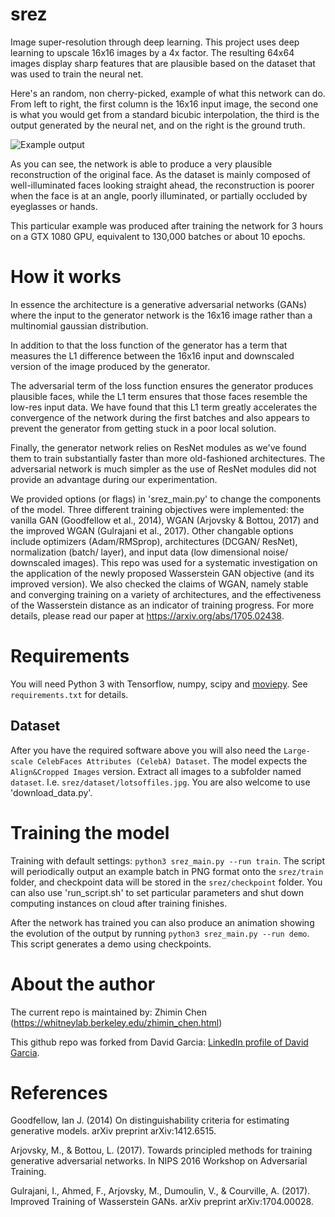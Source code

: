 # srez

Image super-resolution through deep learning. This project uses deep learning to upscale 16x16 images by a 4x factor. The resulting 64x64 images display sharp features that are plausible based on the dataset that was used to train the neural net.

Here's an random, non cherry-picked, example of what this network can do. From left to right, the first column is the 16x16 input image, the second one is what you would get from a standard bicubic interpolation, the third is the output generated by the neural net, and on the right is the ground truth.

![Example output](srez_sample_output.png)

As you can see, the network is able to produce a very plausible reconstruction of the original face. As the dataset is mainly composed of well-illuminated faces looking straight ahead, the reconstruction is poorer when the face is at an angle, poorly illuminated, or partially occluded by eyeglasses or hands.

This particular example was produced after training the network for 3 hours on a GTX 1080 GPU, equivalent to 130,000 batches or about 10 epochs.

# How it works

In essence the architecture is a generative adversarial networks (GANs) where the input to the generator network is the 16x16 image rather than a multinomial gaussian distribution.

In addition to that the loss function of the generator has a term that measures the L1 difference between the 16x16 input and downscaled version of the image produced by the generator.

The adversarial term of the loss function ensures the generator produces plausible faces, while the L1 term ensures that those faces resemble the low-res input data. We have found that this L1 term greatly accelerates the convergence of the network during the first batches and also appears to prevent the generator from getting stuck in a poor local solution.

Finally, the generator network relies on ResNet modules as we've found them to train substantially faster than more old-fashioned architectures. The adversarial network is much simpler as the use of ResNet modules did not provide an advantage during our experimentation.

We provided options (or flags) in 'srez_main.py' to change the components of the model. Three different training objectives were implemented: the vanilla GAN (Goodfellow et al., 2014), WGAN (Arjovsky & Bottou, 2017) and the improved WGAN (Gulrajani et al., 2017). Other changable options include optimizers (Adam/RMSprop), architectures (DCGAN/ ResNet), normalization (batch/ layer), and input data (low dimensional noise/ downscaled images). This repo was used for a systematic investigation on the application of the
newly proposed Wasserstein GAN objective (and its improved version). We also checked the claims of WGAN, namely stable and converging training on a variety of architectures, and the effectiveness of the Wasserstein distance as an indicator of training progress. For more details, please read our paper at https://arxiv.org/abs/1705.02438.

# Requirements

You will need Python 3 with Tensorflow, numpy, scipy and [moviepy](http://zulko.github.io/moviepy/). See `requirements.txt` for details.

## Dataset

After you have the required software above you will also need the `Large-scale CelebFaces Attributes (CelebA) Dataset`. The model expects the `Align&Cropped Images` version. Extract all images to a subfolder named `dataset`. I.e. `srez/dataset/lotsoffiles.jpg`. You are also welcome to use 'download_data.py'.

# Training the model

Training with default settings: `python3 srez_main.py --run train`. The script will periodically output an example batch in PNG format onto the `srez/train` folder, and checkpoint data will be stored in the `srez/checkpoint` folder. You can also use 'run_script.sh' to set particular parameters and shut down computing instances on cloud after training finishes.

After the network has trained you can also produce an animation showing the evolution of the output by running `python3 srez_main.py --run demo`. This script generates a demo using checkpoints.

# About the author
The current repo is maintained by:
Zhimin Chen (https://whitneylab.berkeley.edu/zhimin_chen.html)

This github repo was forked from David Garcia:
[LinkedIn profile of David Garcia](https://ca.linkedin.com/in/david-garcia-70913311).

# References
Goodfellow, Ian J. (2014) On distinguishability criteria for estimating generative models. arXiv preprint arXiv:1412.6515.

Arjovsky, M., & Bottou, L. (2017). Towards principled methods for training generative adversarial networks. In NIPS 2016 Workshop on Adversarial Training.

Gulrajani, I., Ahmed, F., Arjovsky, M., Dumoulin, V., & Courville, A. (2017). Improved Training of Wasserstein GANs. arXiv preprint arXiv:1704.00028.

